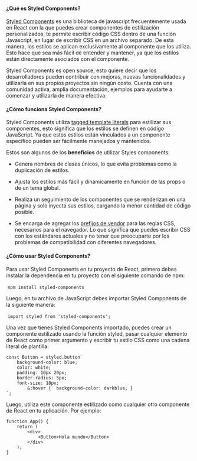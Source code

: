 #### **¿Qué es Styled Components?**

[Styled Components](https://styled-components.com/) es una biblioteca de javascript frecuentemente usada en React con la que puedes crear componentes de estilización personalizados, te permite escribir código CSS dentro de una función Javascript, en lugar de escribir CSS en un archivo separado. De esta manera, los estilos se aplican exclusivamente al componente que los utiliza. Esto hace que sea más fácil de entender y mantener, ya que los estilos están directamente asociados con el componente.

Styled Components es open source, esto quiere decir que los desarrolladores pueden contribuir con mejoras, nuevas funcionalidades y utilizarla en sus propios proyectos sin ningún costo. Cuenta con una comunidad activa, amplia documentación, ejemplos para ayudarte a comenzar y utilizarla de manera efectiva.

#### **¿Cómo funciona Styled Components?**

Styled Components utiliza [tagged template literals](https://developer.mozilla.org/en-US/docs/Web/JavaScript/Reference/Template_literals) para estilizar sus componentes, esto significa que los estilos se definen en código JavaScript. Ya que estos estilos están vinculados a un componente específico pueden ser fácilmente manejados y mantenidos.

Estos son algunos de los **beneficios** de utilizar Styles components:

- Genera nombres de clases únicos, lo que evita problemas como la duplicación de estilos.
    
- Ajusta los estilos más fácil y dinámicamente en función de las props o de un tema global.
    
- Realiza un seguimiento de los componentes que se renderizan en una página y solo inyecta sus estilos, cargando la menor cantidad de código posible.
    
- Se encarga de agregar los [prefijos de vendor](https://developer.mozilla.org/es/docs/Glossary/Vendor_Prefix) para las reglas CSS, necesarios para el navegador. Lo que significa que puedes escribir CSS con los estándares actuales y no tener que preocuparte por los problemas de compatibilidad con diferentes navegadores.
    

#### **¿Cómo usar Styled Components?**

Para usar Styled Components en tu proyecto de React, primero debes instalar la dependencia en tu proyecto con el siguiente comando de npm:

​ `npm install styled-components`

Luego, en tu archivo de JavaScript debes importar Styled Components de la siguiente manera:

​ `import styled from 'styled-components';`

Una vez que tienes Styled Components importado, puedes crear un componente estilizado usando la función styled, pasar cualquier elemento de React como primer argumento y escribir tu estilo CSS como una cadena literal de plantilla:

```
const Button = styled.button` 
    background-color: blue; 
    color: white; 
    padding: 10px 20px; 
    border-radius: 5px; 
    font-size: 18px; 
        &:hover {  background-color: darkblue; }
`;
```

Luego, utiliza este componente estilizado como cualquier otro componente de React en tu aplicación. Por ejemplo:

```
function App() { 
    return (  
        <div>   
            <Button>Hola mundo</Button>  
        </div> 
    );
}
```